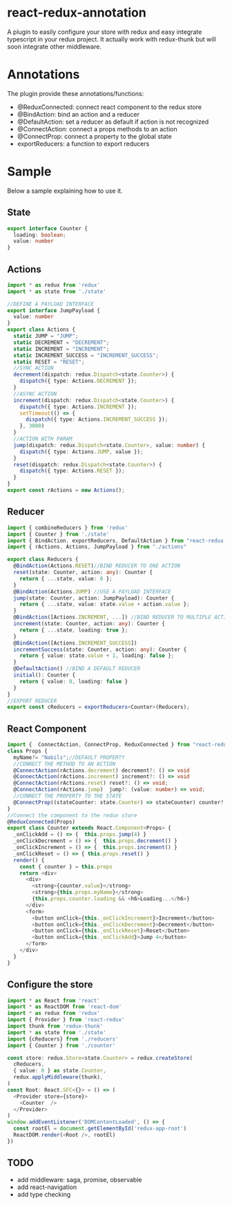 # react-redux-annotation

A plugin to easily configure your store with redux and easy integrate typescript in your redux project.
It actually work with redux-thunk but will soon integrate other middleware.

# Annotations
The plugin provide these annotations/functions:
- @ReduxConnected: connect react component to the redux store
- @BindAction: bind an action and a reducer
- @DefaultAction: set a reducer as default if action is not recognized
- @ConnectAction: connect a props methods to an action
- @ConnectProp: connect a property to the global state
- exportReducers: a function to export reducers

# Sample
Below a sample explaining how to use it.

## State
```typescript
export interface Counter {
  loading: boolean;
  value: number
}
```

## Actions
```typescript
import * as redux from 'redux'
import * as state from './state'

//DEFINE A PAYLOAD INTERFACE
export interface JumpPayload {
  value: number
}
export class Actions { 
  static JUMP = "JUMP";
  static DECREMENT = "DECREMENT";
  static INCREMENT = "INCREMENT";
  static INCREMENT_SUCCESS = "INCREMENT_SUCCESS";
  static RESET = "RESET"; 
  //SYNC ACTION
  decrement(dispatch: redux.Dispatch<state.Counter>) {
    dispatch({ type: Actions.DECREMENT }); 
  }
  //ASYNC ACTION
  increment(dispatch: redux.Dispatch<state.Counter>) {
    dispatch({ type: Actions.INCREMENT });
    setTimeout(() => {
      dispatch({ type: Actions.INCREMENT_SUCCESS });
    }, 3000)
  }
  //ACTION WITH PARAM
  jump(dispatch: redux.Dispatch<state.Counter>, value: number) {
    dispatch({ type: Actions.JUMP, value });
  }
  reset(dispatch: redux.Dispatch<state.Counter>) {
    dispatch({ type: Actions.RESET });
  }
}
export const rActions = new Actions();
```

## Reducer

```typescript
import { combineReducers } from 'redux'
import { Counter } from './state' 
import { BindAction, exportReducers, DefaultAction } from "react-redux-annotation";
import { rActions, Actions, JumpPayload } from "./actions"

export class Reducers {
  @BindAction(Actions.RESET)//BIND REDUCER TO ONE ACTION
  reset(state: Counter, action: any): Counter {
    return { ...state, value: 0 };
  }
  @BindAction(Actions.JUMP) //USE A PAYLOAD INTERFACE
  jump(state: Counter, action: JumpPayload): Counter {
    return { ...state, value: state.value + action.value };
  }
  @BindAction([Actions.INCREMENT, ...]) //BIND REDUCER TO MULTIPLE ACTIONS
  increment(state: Counter, action: any): Counter {
    return { ...state, loading: true };
  }
  @BindAction([Actions.INCREMENT_SUCCESS])
  incrementSuccess(state: Counter, action: any): Counter {
    return { value: state.value + 1, loading: false };
  }
  @DefaultAction() //BIND A DEFAULT REDUCER
  initial(): Counter {
    return { value: 0, loading: false }
  }
}
//EXPORT REDUCER
export const cReducers = exportReducers<Counter>(Reducers);
```

## React Component

```typescript
import {  ConnectAction, ConnectProp, ReduxConnected } from "react-redux-annotation";
class Props {
  myName?= "Nabils";//DEFAULT PROPERTY
  //CONNECT THE METHOD TO AN ACTION
  @ConnectAction(rActions.decrement) decrement?: () => void
  @ConnectAction(rActions.increment) increment?: () => void
  @ConnectAction(rActions.reset) reset?: () => void;
  @ConnectAction(rActions.jump)  jump?: (value: number) => void;
  //CONNECT THE PROPERTY TO THE STATE
  @ConnectProp((stateCounter: state.Counter) => stateCounter) counter?: state.Counter;
}
//Connect the component to the redux store
@ReduxConnected(Props)
export class Counter extends React.Component<Props> {
  _onClickAdd = () => {  this.props.jump(4) }
  _onClickDecrement = () => {  this.props.decrement() }
  _onClickIncrement = () => {  this.props.increment() }
  _onClickReset = () => { this.props.reset() }
  render() {
    const { counter } = this.props
    return <div>
      <div>
        <strong>{counter.value}</strong>
        <strong>{this.props.myName}</strong>
        {this.props.counter.loading && <h6>Loading...</h6>}
      </div>
      <form>
        <button onClick={this._onClickIncrement}>Increment</button>
        <button onClick={this._onClickDecrement}>Decrement</button>
        <button onClick={this._onClickReset}>Reset</button>
        <button onClick={this._onClickAdd}>Jump 4</button> 
      </form>
    </div>
  }
} 
```

## Configure the store

```typescript
import * as React from 'react'
import * as ReactDOM from 'react-dom'
import * as redux from 'redux'
import { Provider } from 'react-redux'
import thunk from 'redux-thunk'
import * as state from './state'
import {cReducers} from './reducers'
import { Counter } from './counter'

const store: redux.Store<state.Counter> = redux.createStore(
  cReducers,
  { value: 0 } as state.Counter,
  redux.applyMiddleware(thunk),
)
const Root: React.SFC<{}> = () => (
  <Provider store={store}>
    <Counter  />
  </Provider>
)
window.addEventListener('DOMContentLoaded', () => {
  const rootEl = document.getElementById('redux-app-root')
  ReactDOM.render(<Root />, rootEl)
})
```


## TODO

- add middleware: saga, promise, observable
- add react-navigation
- add type checking